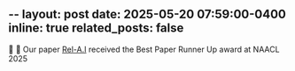 --
layout: post
date: 2025-05-20 07:59:00-0400
inline: true
related_posts: false
---

 :tada: :tada: Our paper [Rel-A.I](https://arxiv.org/pdf/2407.07950) received the Best Paper Runner Up award at NAACL 2025